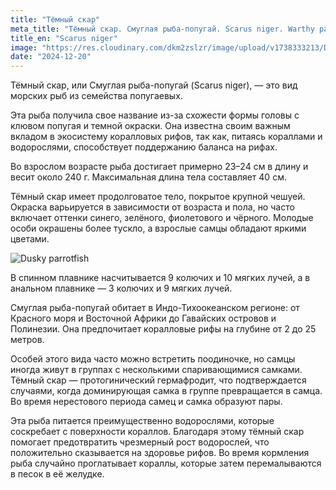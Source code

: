 ```yaml
---
title: "Тёмный скар"
meta_title: "Тёмный скар. Смуглая рыба-попугай. Scarus niger. Warthy parrotfish. Dusky parrotfish. Black parrotfish"
title_en: "Scarus niger"
image: "https://res.cloudinary.com/dkm2zslzr/image/upload/v1738333213/Dusky_Parrotfish_ez51oy.png"
date: "2024-12-20"
---
```


Тёмный скар, или Смуглая рыба-попугай (Scarus niger), — это вид морских рыб из семейства попугаевых.

Эта рыба получила свое название из-за схожести формы головы с клювом попугая и темной окраски. Она известна своим важным вкладом в экосистему коралловых рифов, так как, питаясь кораллами и водорослями, способствует поддержанию баланса на рифах.

Во взрослом возрасте рыба достигает примерно 23–24 см в длину и весит около 240 г. Максимальная длина тела составляет 40 см.

Тёмный скар имеет продолговатое тело, покрытое крупной чешуей. Окраска варьируется в зависимости от возраста и пола, но часто включает оттенки синего, зелёного, фиолетового и чёрного. Молодые особи окрашены более тускло, а взрослые самцы обладают яркими цветами.

![Dusky parrotfish](https://res.cloudinary.com/dkm2zslzr/image/upload/v1738333209/Dusky_Parrotfish_2400x1349_vioyrh.png "Dusky parrotfish")

В спинном плавнике насчитывается 9 колючих и 10 мягких лучей, а в анальном плавнике — 3 колючих и 9 мягких лучей.

Смуглая рыба-попугай обитает в Индо-Тихоокеанском регионе: от Красного моря и Восточной Африки до Гавайских островов и Полинезии. Она предпочитает коралловые рифы на глубине от 2 до 25 метров.

Особей этого вида часто можно встретить поодиночке, но самцы иногда живут в группах с несколькими спаривающимися самками. Тёмный скар — протогинический гермафродит, что подтверждается случаями, когда доминирующая самка в группе превращается в самца. Во время нерестового периода самец и самка образуют пары.

Эта рыба питается преимущественно водорослями, которые соскребает с поверхности кораллов. Благодаря этому тёмный скар помогает предотвратить чрезмерный рост водорослей, что положительно сказывается на здоровье рифов. Во время кормления рыба случайно проглатывает кораллы, которые затем перемалываются в песок в её желудке.


